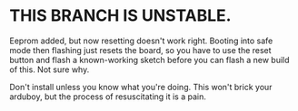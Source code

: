 # THIS BRANCH IS UNSTABLE.

Eeprom added, but now resetting doesn't work right. Booting into safe mode then flashing just resets the board, so you have to use the reset button and flash a known-working sketch before you can flash a new build of this. Not sure why.

Don't install unless you know what you're doing. This won't brick your arduboy, but the process of resuscitating it is a pain.
